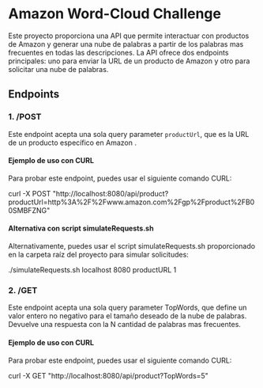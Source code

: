 # Amazon Word-Cloud Challenge 

Este proyecto proporciona una API que permite interactuar con productos de Amazon y generar una nube de palabras a partir de los palabras mas frecuentes en todas las descripciones. La API ofrece dos endpoints principales: uno para enviar la URL de un producto de Amazon y otro para solicitar una nube de palabras.

## Endpoints

### 1. /POST

Este endpoint acepta una sola query parameter `productUrl`, que es la URL de un producto específico en Amazon .

#### Ejemplo de uso con CURL

Para probar este endpoint, puedes usar el siguiente comando CURL:

curl -X POST "http://localhost:8080/api/product?productUrl=http%3A%2F%2Fwww.amazon.com%2Fgp%2Fproduct%2FB00SMBFZNG"

#### Alternativa con script simulateRequests.sh

Alternativamente, puedes usar el script simulateRequests.sh proporcionado en la carpeta raíz del proyecto para simular solicitudes:

./simulateRequests.sh localhost 8080 productURL 1

### 2. /GET

Este endpoint acepta una sola query parameter TopWords, que define un valor entero no negativo para el tamaño deseado de la nube de palabras. Devuelve una respuesta con la N cantidad de palabras mas frecuentes.

#### Ejemplo de uso con CURL

Para probar este endpoint, puedes usar el siguiente comando CURL:

curl -X GET "http://localhost:8080/api/product?TopWords=5"
